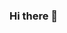 ### Hi there 👋

<!--
**calebsimoes/CalebSimoes** is a ✨ _special_ ✨ repository because its `README.md` (this file) appears on your GitHub profile.

Here are some ideas to get you started:
Bem-Vindo ao meu GitHub!
- 🔭 I’m currently working on ...
- 🌱 I’m currently learning ...
- 👯 I’m looking to collaborate on ...
- 🤔 I’m looking for help with ...
- 💬 Ask me about ...
- 📫 How to reach me: ...
- 😄 Pronouns: ...
- ⚡ Fun fact: ...
-->
